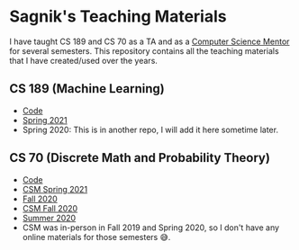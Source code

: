 # Sagnik's Teaching Materials

I have taught CS 189 and CS 70 as a TA and as a
[Computer Science Mentor](https://csmentors.berkeley.edu/) for several
semesters. This repository contains all the teaching materials that I
have created/used over the years.

## CS 189 (Machine Learning)
- [Code](/189-code)
- [Spring 2021](/sp21)
- Spring 2020: This is in another repo, I will add it here sometime later.

## CS 70 (Discrete Math and Probability Theory)
- [Code](/70-code)
- [CSM Spring 2021](/csm-sp21)
- [Fall 2020](/fa20)
- [CSM Fall 2020](/csm-fa20)
- [Summer 2020](/su20)
- CSM was in-person in Fall 2019 and Spring 2020, so I don't have any online materials for those semesters :sweat_smile:.